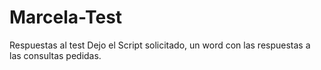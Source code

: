 # Marcela-Test
Respuestas al test 
Dejo el Script solicitado, un word con las respuestas a las consultas pedidas. 

